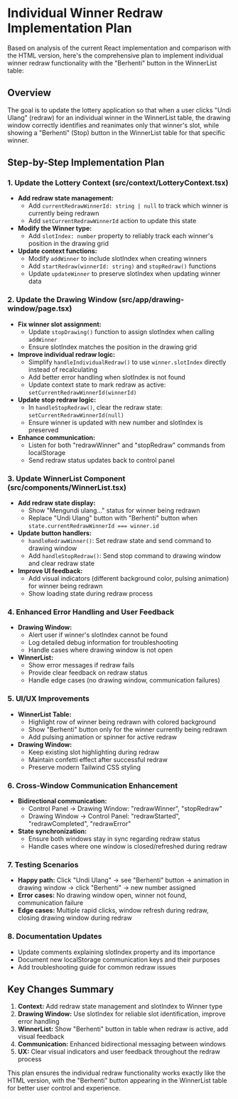 # Individual Winner Redraw Implementation Plan

Based on analysis of the current React implementation and comparison with the HTML version, here's the comprehensive plan to implement individual winner redraw functionality with the "Berhenti" button in the WinnerList table:

## Overview
The goal is to update the lottery application so that when a user clicks "Undi Ulang" (redraw) for an individual winner in the WinnerList table, the drawing window correctly identifies and reanimates only that winner's slot, while showing a "Berhenti" (Stop) button in the WinnerList table for that specific winner.

## Step-by-Step Implementation Plan

### 1. Update the Lottery Context (src/context/LotteryContext.tsx)
- **Add redraw state management:**
  - Add `currentRedrawWinnerId: string | null` to track which winner is currently being redrawn
  - Add `setCurrentRedrawWinnerId` action to update this state
- **Modify the Winner type:**
  - Add `slotIndex: number` property to reliably track each winner's position in the drawing grid
- **Update context functions:**
  - Modify `addWinner` to include slotIndex when creating winners
  - Add `startRedraw(winnerId: string)` and `stopRedraw()` functions
  - Update `updateWinner` to preserve slotIndex when updating winner data

### 2. Update the Drawing Window (src/app/drawing-window/page.tsx)
- **Fix winner slot assignment:**
  - Update `stopDrawing()` function to assign slotIndex when calling `addWinner`
  - Ensure slotIndex matches the position in the drawing grid
- **Improve individual redraw logic:**
  - Simplify `handleIndividualRedraw()` to use `winner.slotIndex` directly instead of recalculating
  - Add better error handling when slotIndex is not found
  - Update context state to mark redraw as active: `setCurrentRedrawWinnerId(winnerId)`
- **Update stop redraw logic:**
  - In `handleStopRedraw()`, clear the redraw state: `setCurrentRedrawWinnerId(null)`
  - Ensure winner is updated with new number and slotIndex is preserved
- **Enhance communication:**
  - Listen for both "redrawWinner" and "stopRedraw" commands from localStorage
  - Send redraw status updates back to control panel

### 3. Update WinnerList Component (src/components/WinnerList.tsx)
- **Add redraw state display:**
  - Show "Mengundi ulang..." status for winner being redrawn
  - Replace "Undi Ulang" button with "Berhenti" button when `state.currentRedrawWinnerId === winner.id`
- **Update button handlers:**
  - `handleRedrawWinner()`: Set redraw state and send command to drawing window
  - Add `handleStopRedraw()`: Send stop command to drawing window and clear redraw state
- **Improve UI feedback:**
  - Add visual indicators (different background color, pulsing animation) for winner being redrawn
  - Show loading state during redraw process

### 4. Enhanced Error Handling and User Feedback
- **Drawing Window:**
  - Alert user if winner's slotIndex cannot be found
  - Log detailed debug information for troubleshooting
  - Handle cases where drawing window is not open
- **WinnerList:**
  - Show error messages if redraw fails
  - Provide clear feedback on redraw status
  - Handle edge cases (no drawing window, communication failures)

### 5. UI/UX Improvements
- **WinnerList Table:**
  - Highlight row of winner being redrawn with colored background
  - Show "Berhenti" button only for the winner currently being redrawn
  - Add pulsing animation or spinner for active redraw
- **Drawing Window:**
  - Keep existing slot highlighting during redraw
  - Maintain confetti effect after successful redraw
  - Preserve modern Tailwind CSS styling

### 6. Cross-Window Communication Enhancement
- **Bidirectional communication:**
  - Control Panel → Drawing Window: "redrawWinner", "stopRedraw"
  - Drawing Window → Control Panel: "redrawStarted", "redrawCompleted", "redrawError"
- **State synchronization:**
  - Ensure both windows stay in sync regarding redraw status
  - Handle cases where one window is closed/refreshed during redraw

### 7. Testing Scenarios
- **Happy path:** Click "Undi Ulang" → see "Berhenti" button → animation in drawing window → click "Berhenti" → new number assigned
- **Error cases:** No drawing window open, winner not found, communication failure
- **Edge cases:** Multiple rapid clicks, window refresh during redraw, closing drawing window during redraw

### 8. Documentation Updates
- Update comments explaining slotIndex property and its importance
- Document new localStorage communication keys and their purposes
- Add troubleshooting guide for common redraw issues

## Key Changes Summary
1. **Context:** Add redraw state management and slotIndex to Winner type
2. **Drawing Window:** Use slotIndex for reliable slot identification, improve error handling
3. **WinnerList:** Show "Berhenti" button in table when redraw is active, add visual feedback
4. **Communication:** Enhanced bidirectional messaging between windows
5. **UX:** Clear visual indicators and user feedback throughout the redraw process

This plan ensures the individual redraw functionality works exactly like the HTML version, with the "Berhenti" button appearing in the WinnerList table for better user control and experience.

